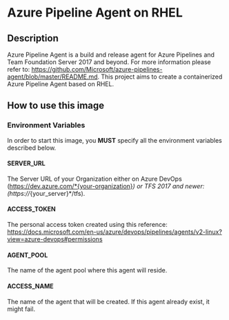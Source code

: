 # Azure Pipeline Agent on RHEL
## Description

Azure Pipeline Agent is a build and release agent for Azure Pipelines and Team Foundation Server 2017 and beyond.
For more information please refer to: https://github.com/Microsoft/azure-pipelines-agent/blob/master/README.md. This
project aims to create a containerized Azure Pipeline Agent based on RHEL.

## How to use this image
### Environment Variables

In order to start this image, you **MUST** specify all the environment variables described below.

#### SERVER_URL

The Server URL of your Organization either on Azure DevOps (https://dev.azure.com/*{your-organization}*) or TFS 2017 and 
newer: (https://*{your_server}*/tfs).

#### ACCESS_TOKEN

The personal access token created using this reference: https://docs.microsoft.com/en-us/azure/devops/pipelines/agents/v2-linux?view=azure-devops#permissions

#### AGENT_POOL

The name of the agent pool where this agent will reside.

#### ACCESS_NAME

The name of the agent that will be created. If this agent already exist, it might fail.